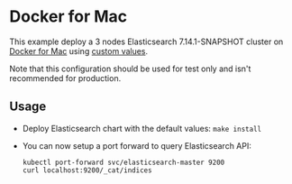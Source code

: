 # Docker for Mac

This example deploy a 3 nodes Elasticsearch 7.14.1-SNAPSHOT cluster on [Docker for Mac][]
using [custom values][].

Note that this configuration should be used for test only and isn't recommended
for production.


## Usage

* Deploy Elasticsearch chart with the default values: `make install`

* You can now setup a port forward to query Elasticsearch API:

  ```
  kubectl port-forward svc/elasticsearch-master 9200
  curl localhost:9200/_cat/indices
  ```


[custom values]: https://github.com/elastic/helm-charts/tree/7.14/elasticsearch/examples/docker-for-mac/values.yaml
[docker for mac]: https://docs.docker.com/docker-for-mac/kubernetes/
